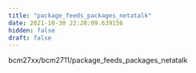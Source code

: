```yaml
---
title: "package_feeds_packages_netatalk"
date: 2021-10-30 22:28:09.639156
hidden: false
draft: false
---
```


bcm27xx/bcm2711/package_feeds_packages_netatalk

